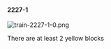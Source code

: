 #### 2227-1
![train-2227-1-0.png](https://github.com/lil-lab/nlvr/raw/master/nlvr/train/images/46/train-2227-1-0.png "train-2227-1-0.png")

There are at least 2 yellow blocks